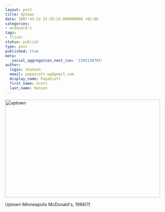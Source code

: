 ```yaml
---
layout: post
title: Uptown
date: 2007-05-22 21:39:23.000000000 +02:00
categories:
- mcdonald's
tags:
- flickr
status: publish
type: post
published: true
meta:
  _social_aggregation_next_run: '1392138793'
author:
  login: shanson
  email: papascott-wp@gmail.com
  display_name: PapaScott
  first_name: Scott
  last_name: Hanson
---
```

<p><a href="http://www.flickr.com/photos/papascott/509767942/" title="Photo Sharing"><img src="1.static.flickr.com/206/509767942_f79c1caff4.jpg" width="500" height="316" alt="uptown" /></a></p>
<p>Uptown Minneapolis McDonald's, 1986(?)</p>
